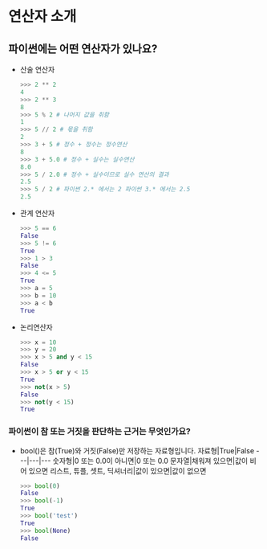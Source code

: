 # 연산자 소개

## 파이썬에는 어떤 연산자가 있나요?
  - 산술 연산자
    ```python
    >>> 2 ** 2
    4
    >>> 2 ** 3
    8
    >>> 5 % 2 # 나머지 값을 취함
    1
    >>> 5 // 2 # 몫을 취함
    2
    >>> 3 + 5 # 정수 + 정수는 정수연산
    8
    >>> 3 + 5.0 # 정수 + 실수는 실수연산
    8.0
    >>> 5 / 2.0 # 정수 + 실수이므로 실수 연산의 결과
    2.5
    >>> 5 / 2 # 파이썬 2.* 에서는 2 파이썬 3.* 에서는 2.5
    2.5
    ```
  - 관계 연산자
    ```python
    >>> 5 == 6
    False
    >>> 5 != 6
    True
    >>> 1 > 3
    False
    >>> 4 <= 5
    True
    >>> a = 5
    >>> b = 10
    >>> a < b
    True
    ```
  - 논리연산자
    ```python
    >>> x = 10
    >>> y = 20
    >>> x > 5 and y < 15
    False
    >>> x > 5 or y < 15
    True
    >>> not(x > 5)
    False
    >>> not(y < 15)
    True
    ```

### 파이썬이 참 또는 거짓을 판단하는 근거는 무엇인가요?
  - bool()은 참(True)와 거짓(False)만 저장하는 자료형입니다.
    자료형|True|False
    ---|---|---
    숫자형|0 또는 0.0이 아니면|0 또는 0.0
    문자열|채워져 있으면|값이 비어 있으면
    리스트, 튜플, 셋트, 딕셔너리|값이 있으면|값이 없으면
    ```python
    >>> bool(0)
    False
    >>> bool(-1)
    True
    >>> bool('test')
    True
    >>> bool(None)
    False
    ```
